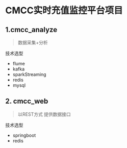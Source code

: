 # CMCC实时充值监控平台项目

## 1.cmcc_analyze
> 数据采集+分析
 
技术选型

- flume
- kafka
- sparkStreaming
- redis
- mysql

## 2. cmcc_web

> 以REST方式 提供数据接口

技术选型

- springboot
- redis
